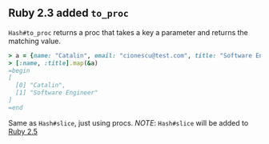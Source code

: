 ## Ruby 2.3 added `to_proc`

`Hash#to_proc` returns a proc that takes a key a parameter and returns the matching value.

```ruby
> a = {name: "Catalin", email: "cionescu@test.com", title: "Software Engineer"}
> [:name, :title].map(&a)
=begin
[
  [0] "Catalin",
  [1] "Software Engineer"
]
=end
```

Same as `Hash#slice`, just using procs. _NOTE_: `Hash#slice` will be added to [Ruby 2.5](https://wyeworks.com/blog/2017/12/28/new-features-in-ruby-2-dot-5-0)
